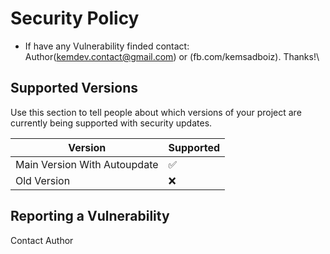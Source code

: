 # Security Policy

+ If have any Vulnerability finded contact: Author(kemdev.contact@gmail.com) or (fb.com/kemsadboiz). Thanks!\

## Supported Versions

Use this section to tell people about which versions of your project are
currently being supported with security updates.

| Version | Supported          |
| ------- | ------------------ |
| Main Version With Autoupdate | :white_check_mark: |
| Old Version | :x:|

## Reporting a Vulnerability

Contact Author